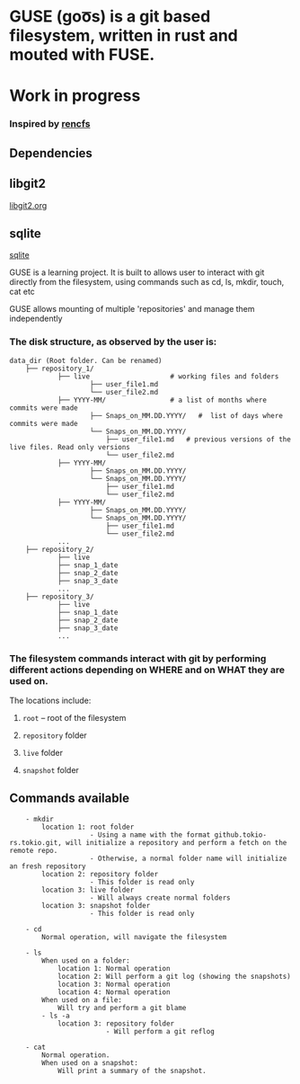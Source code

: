 # GUSE (goo͞s) is a git based filesystem, written in rust and mouted with FUSE.

# Work in progress

### Inspired by [rencfs](https://github.com/xoriors/rencfs)

## Dependencies

## libgit2 

[libgit2.org](https://libgit2.org/docs/guides/build-and-link/)

## sqlite 

[sqlite](https://www.sqlite.org/)


GUSE is a learning project. It is built to allows user to interact with git directly from the filesystem, using commands such as cd, ls, mkdir, touch, cat etc

GUSE allows mounting of multiple 'repositories' and manage them independently
### The disk structure, as observed by the user is:
``` text
data_dir (Root folder. Can be renamed)
    ├── repository_1/
            ├── live                    # working files and folders
                    ├── user_file1.md
                    └── user_file2.md
            ├── YYYY-MM/                # a list of months where commits were made
                    ├── Snaps_on_MM.DD.YYYY/   #  list of days where commits were made
                    └── Snaps_on_MM.DD.YYYY/
                        ├── user_file1.md   # previous versions of the live files. Read only versions
                        └── user_file2.md
            ├── YYYY-MM/               
                    ├── Snaps_on_MM.DD.YYYY/
                    └── Snaps_on_MM.DD.YYYY/
                        ├── user_file1.md
                        └── user_file2.md
            ├── YYYY-MM/                
                    ├── Snaps_on_MM.DD.YYYY/
                    └── Snaps_on_MM.DD.YYYY/
                        ├── user_file1.md
                        └── user_file2.md
            ...
    ├── repository_2/
            ├── live
            ├── snap_1_date
            ├── snap_2_date
            ├── snap_3_date
            ...
    ├── repository_3/
            ├── live
            ├── snap_1_date
            ├── snap_2_date
            ├── snap_3_date
            ...
```

### The filesystem commands interact with git by performing different actions depending on WHERE and on WHAT they are used on.
The locations include:

1. `root` – root of the filesystem

2. `repository` folder

3. `live` folder

4. `snapshot` folder

## Commands available
```
    - mkdir
        location 1: root folder
                    - Using a name with the format github.tokio-rs.tokio.git, will initialize a repository and perform a fetch on the remote repo.
                    - Otherwise, a normal folder name will initialize an fresh repository
        location 2: repository folder
                    - This folder is read only
        location 3: live folder
                    - Will always create normal folders
        location 3: snapshot folder
                    - This folder is read only

    - cd
        Normal operation, will navigate the filesystem

    - ls
        When used on a folder:
            location 1: Normal operation
            location 2: Will perform a git log (showing the snapshots)
            location 3: Normal operation
            location 4: Normal operation
        When used on a file:
            Will try and perform a git blame
        - ls -a
            location 3: repository folder
                        - Will perform a git reflog

    - cat
        Normal operation.
        When used on a snapshot: 
            Will print a summary of the snapshot.
